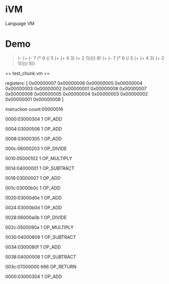 # iVM
Language VM

# Demo

> (- (+ (- 7 (* 6 (/ 5 (+ (+ 4 3) (+ 2 1))))) 8) (+ (- 7 (* 6 (/ 5 (+ (+ 4 3) (+ 2 1))))) 8))

== test_chunk.vm ==

registers: [ 0x00000007 0x00000006 0x00000005 0x00000004 0x00000003 0x00000002 0x00000001 0x00000008 0x00000007 0x00000006 0x00000005 0x00000004 0x00000003 0x00000002 0x00000001 0x00000008 ]

instruction count:00000016

0000:03000304    1 OP_ADD

0004:03000506    1 OP_ADD

0008:03000305    1 OP_ADD

000c:06000203    1 OP_DIVIDE

0010:05000102    1 OP_MULTIPLY

0014:04000001    1 OP_SUBTRACT

0018:03000007    1 OP_ADD

001c:03000b0c    1 OP_ADD

0020:03000d0e    1 OP_ADD

0024:03000b0d    1 OP_ADD

0028:06000a0b    1 OP_DIVIDE

002c:0500090a    1 OP_MULTIPLY

0030:04000809    1 OP_SUBTRACT

0034:0300080f    1 OP_ADD

0038:04000008    1 OP_SUBTRACT

003c:07000000  666 OP_RETURN

0000:03000304    1 OP_ADD
